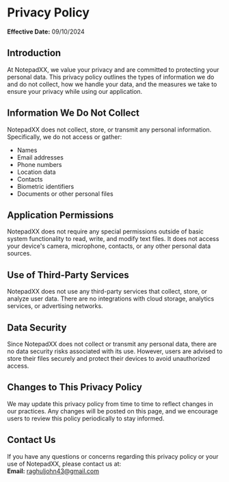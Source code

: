 
# Privacy Policy

**Effective Date:** 09/10/2024

## Introduction
At NotepadXX, we value your privacy and are committed to protecting your personal data. This privacy policy outlines the types of information we do and do not collect, how we handle your data, and the measures we take to ensure your privacy while using our application.

## Information We Do Not Collect
NotepadXX does not collect, store, or transmit any personal information. Specifically, we do not access or gather:

- Names
- Email addresses
- Phone numbers
- Location data
- Contacts
- Biometric identifiers
- Documents or other personal files

## Application Permissions
NotepadXX does not require any special permissions outside of basic system functionality to read, write, and modify text files. It does not access your device's camera, microphone, contacts, or any other personal data sources.

## Use of Third-Party Services
NotepadXX does not use any third-party services that collect, store, or analyze user data. There are no integrations with cloud storage, analytics services, or advertising networks.

## Data Security
Since NotepadXX does not collect or transmit any personal data, there are no data security risks associated with its use. However, users are advised to store their files securely and protect their devices to avoid unauthorized access.

## Changes to This Privacy Policy
We may update this privacy policy from time to time to reflect changes in our practices. Any changes will be posted on this page, and we encourage users to review this policy periodically to stay informed.

## Contact Us
If you have any questions or concerns regarding this privacy policy or your use of NotepadXX, please contact us at:  
**Email:** raghuljohn43@gmail.com
